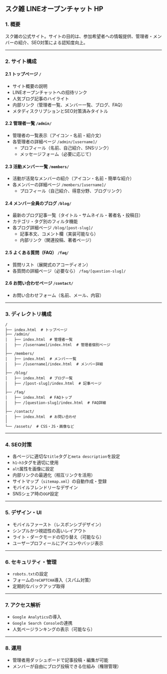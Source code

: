 ## スク雑 LINEオープンチャット HP

### 1. 概要
スク雑の公式サイト。サイトの目的は、参加希望者への情報提供、管理者・メンバーの紹介、SEO対策による認知度向上。

---

### 2. サイト構成

#### 2.1 トップページ `/`
- サイト概要の説明
- LINEオープンチャットへの招待リンク
- 人気ブログ記事のハイライト
- 内部リンク（管理者一覧、メンバー一覧、ブログ、FAQ）
- メタディスクリプションとSEO対策済みタイトル

#### 2.2 管理者一覧 `/admin/`
- 管理者の一覧表示（アイコン・名前・紹介文）
- 各管理者の詳細ページ `/admin/[username]/`
  - プロフィール（名前、自己紹介、SNSリンク）
  - メッセージフォーム（必要に応じて）

#### 2.3 活動メンバー一覧 `/members/`
- 活動が活発なメンバーの紹介（アイコン・名前・簡単な紹介）
- 各メンバーの詳細ページ `/members/[username]/`
  - プロフィール（自己紹介、得意分野、ブログリンク）
  
#### 2.4 メンバー全員のブログ `/blog/`
- 最新のブログ記事一覧（タイトル・サムネイル・著者名・投稿日）
- カテゴリ・タグ別のフィルタ機能
- 各ブログ詳細ページ `/blog/[post-slug]/`
  - 記事本文、コメント欄（実装可能なら）
  - 内部リンク（関連投稿、著者ページ）
  
#### 2.5 よくある質問（FAQ） `/faq/`
- 質問リスト（展開式のアコーディオン）
- 各質問の詳細ページ（必要なら） `/faq/[question-slug]/`
  
#### 2.6 お問い合わせページ `/contact/`
- お問い合わせフォーム（名前、メール、内容）

---

### 3. ディレクトリ構成
```
/
├── index.html  # トップページ
├── /admin/
│   ├── index.html  # 管理者一覧
│   ├── /[username]/index.html  # 管理者個別ページ
│
├── /members/
│   ├── index.html  # メンバー一覧
│   ├── /[username]/index.html  # メンバー詳細
│
├── /blog/
│   ├── index.html  # ブログ一覧
│   ├── /[post-slug]/index.html  # 記事ページ
│
├── /faq/
│   ├── index.html  # FAQトップ
│   ├── /[question-slug]/index.html  # FAQ詳細
│
├── /contact/
│   ├── index.html  # お問い合わせ
│
└── /assets/  # CSS・JS・画像など
```

---

### 4. SEO対策
- 各ページに適切な`title`タグと`meta description`を設定
- `h1~h3`タグを適切に使用
- `alt`属性を画像に設定
- 内部リンクの最適化（相互リンクを活用）
- サイトマップ（`sitemap.xml`）の自動作成・登録
- モバイルフレンドリーなデザイン
- SNSシェア時の`OGP`設定

---

### 5. デザイン・UI
- モバイルファースト（レスポンシブデザイン）
- シンプルかつ視認性の高いレイアウト
- ライト・ダークモードの切り替え（可能なら）
- ユーザープロフィールにアイコンやバッジ表示

---

### 6. セキュリティ・管理
- `robots.txt`の設定
- フォームの`reCAPTCHA`導入（スパム対策）
- 定期的なバックアップ取得

---

### 7. アクセス解析
- `Google Analytics`の導入
- `Google Search Console`の連携
- 人気ページランキングの表示（可能なら）

---

### 8. 運用
- 管理者用ダッシュボードで記事投稿・編集が可能
- メンバーが自由にブログ投稿できる仕組み（権限管理）


